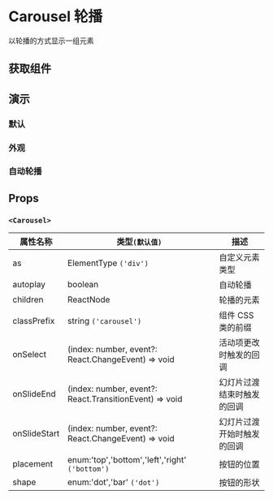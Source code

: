 # Carousel 轮播

以轮播的方式显示一组元素

## 获取组件

<!--{include:(components/carousel/fragments/import.md)}-->

## 演示

### 默认

<!--{include:`basic.md`}-->

### 外观

<!--{include:`appearance.md`}-->

### 自动轮播

<!--{include:`autoplay.md`}-->

## Props

### `<Carousel>`

| 属性名称     | 类型`(默认值)`                                         | 描述                       |
| ------------ | ------------------------------------------------------ | -------------------------- |
| as           | ElementType `('div')`                                  | 自定义元素类型             |
| autoplay     | boolean                                                | 自动轮播                   |
| children     | ReactNode                                              | 轮播的元素                 |
| classPrefix  | string `('carousel')`                                  | 组件 CSS 类的前缀          |
| onSelect     | (index: number, event?: React.ChangeEvent) => void     | 活动项更改时触发的回调     |
| onSlideEnd   | (index: number, event?: React.TransitionEvent) => void | 幻灯片过渡结束时触发的回调 |
| onSlideStart | (index: number, event?: React.ChangeEvent) => void     | 幻灯片过渡开始时触发的回调 |
| placement    | enum:'top','bottom','left','right' `('bottom')`        | 按钮的位置                 |
| shape        | enum:'dot','bar' `('dot')`                             | 按钮的形状                 |
